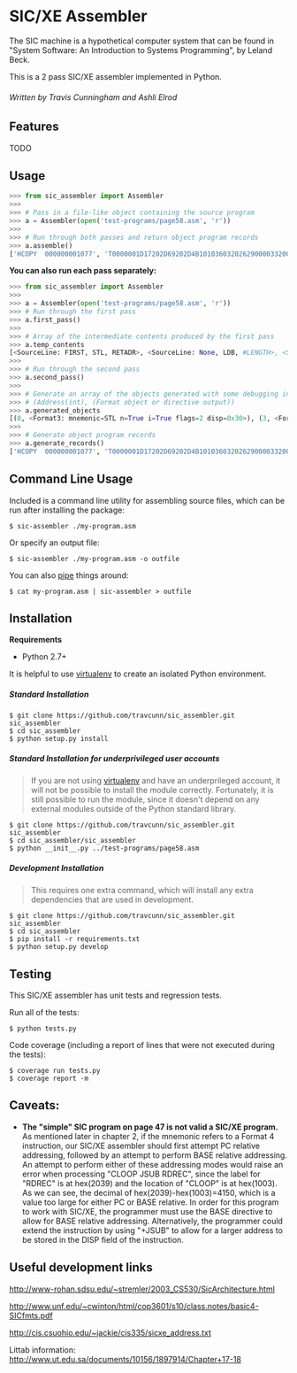 SIC/XE Assembler
================

The SIC machine is a hypothetical computer system that can be found in "System Software: An Introduction to Systems Programming", by Leland Beck.

This is a 2 pass SIC/XE assembler implemented in Python.

###### Written by Travis Cunningham and Ashli Elrod


Features
--------
TODO


Usage
-----
```python
>>> from sic_assembler import Assembler
>>>
>>> # Pass in a file-like object containing the source program
>>> a = Assembler(open('test-programs/page58.asm', 'r'))
>>>
>>> # Run through both passes and return object program records
>>> a.assemble()
['HCOPY  000000001077', 'T0000001D17202D69202D4B1010360320262900003320074B10105D3F2FEC032010', 'T00001D1D0F20160100030F200D4B10105D3E2003454F46B410B400B44075101000', 'T0010401FE32019332FFADB2013A00433200857C003B8503B2FEA1340004F0000F1B410', 'T00105F18774000E32011332FFA53C003DF2008B8503B2FEF4F000005', 'E000000']
```

**You can also run each pass separately:**
```python
>>> from sic_assembler import Assembler
>>>
>>> a = Assembler(open('test-programs/page58.asm', 'r'))
>>> # Run through the first pass
>>> a.first_pass()
>>>
>>> # Array of the intermediate contents produced by the first pass
>>> a.temp_contents
[<SourceLine: FIRST, STL, RETADR>, <SourceLine: None, LDB, #LENGTH>, <SourceLine: None, BASE, LENGTH>, <SourceLine: CLOOP, +JSUB, RDREC>, <SourceLine: None, LDA, LENGTH>, <SourceLine: None, COMP, #0>, <SourceLine: None, JEQ, ENDFIL>, <SourceLine: None, +JSUB, WRREC>, <SourceLine: None, J, CLOOP>, <SourceLine: ENDFIL, LDA, EOF>, <SourceLine: None, STA, BUFFER>, <SourceLine: None, LDA, #3>, <SourceLine: None, STA, LENGTH>, <SourceLine: None, +JSUB, WRREC>, <SourceLine: None, J, @RETADR>, <SourceLine: EOF, BYTE, C'EOF'>, <SourceLine: RETADR, RESW, 1>, <SourceLine: LENGTH, RESW, 1>, <SourceLine: BUFFER, RESB, 4096>, <SourceLine: RDREC, CLEAR, X>, <SourceLine: None, CLEAR, A>, <SourceLine: None, CLEAR, S>, <SourceLine: None, +LDT, #4096>, <SourceLine: RLOOP, TD, INPUT>, <SourceLine: None, JEQ, RLOOP>, <SourceLine: None, RD, INPUT>, <SourceLine: None, COMPR, A,S>, <SourceLine: None, JEQ, EXIT>, <SourceLine: None, STCH, BUFFER,X>, <SourceLine: None, TIXR, T>, <SourceLine: None, JLT, RLOOP>, <SourceLine: EXIT, STX, LENGTH>, <SourceLine: None, RSUB, None>, <SourceLine: INPUT, BYTE, X'F1'>, <SourceLine: WRREC, CLEAR, X>, <SourceLine: None, LDT, LENGTH>, <SourceLine: WLOOP, TD, OUTPUT>, <SourceLine: None, JEQ, WLOOP>, <SourceLine: None, LDCH, BUFFER,X>, <SourceLine: None, WD, OUTPUT>, <SourceLine: None, TIXR, T>, <SourceLine: None, JLT, WLOOP>, <SourceLine: None, RSUB, None>, <SourceLine: OUTPUT, BYTE, X'05'>]
>>>
>>> # Run through the second pass
>>> a.second_pass()
>>>
>>> # Generate an array of the objects generated with some debugging information
>>> # (Address(int), (Format object or directive output))
>>> a.generated_objects
[(0, <Format3: mnemonic=STL n=True i=True flags=2 disp=0x30>), (3, <Format3: mnemonic=LDB n=False i=True flags=2 disp=0x33>), (6, <Format3: mnemonic=JSUB n=True i=True flags=1 disp=0x1036>), (10, <Format3: mnemonic=LDA n=True i=True flags=2 disp=0x33>), (13, <Format3: mnemonic=COMP n=False i=True flags=0 disp=0>), (16, <Format3: mnemonic=JEQ n=True i=True flags=2 disp=0x1a>), (19, <Format3: mnemonic=JSUB n=True i=True flags=1 disp=0x105d>), (23, <Format3: mnemonic=J n=True i=True flags=2 disp=0x6>), (26, <Format3: mnemonic=LDA n=True i=True flags=2 disp=0x2d>), (29, <Format3: mnemonic=STA n=True i=True flags=2 disp=0x36>), (32, <Format3: mnemonic=LDA n=False i=True flags=0 disp=3>), (35, <Format3: mnemonic=STA n=True i=True flags=2 disp=0x33>), (38, <Format3: mnemonic=JSUB n=True i=True flags=1 disp=0x105d>), (42, <Format3: mnemonic=J n=True i=False flags=2 disp=0x30>), (45, ('BYTE', "C'EOF'", '454f46')), (4150, <Format2: mnemonic=CLEAR r1=X r2=None>), (4152, <Format2: mnemonic=CLEAR r1=A r2=None>), (4154, <Format2: mnemonic=CLEAR r1=S r2=None>), (4156, <Format3: mnemonic=LDT n=False i=True flags=1 disp=1000>), (4160, <Format3: mnemonic=TD n=True i=True flags=2 disp=0x105c>), (4163, <Format3: mnemonic=JEQ n=True i=True flags=2 disp=0x1040>), (4166, <Format3: mnemonic=RD n=True i=True flags=2 disp=0x105c>), (4169, <Format2: mnemonic=COMPR r1=A r2=S>), (4171, <Format3: mnemonic=JEQ n=True i=True flags=2 disp=0x1056>), (4174, <Format3: mnemonic=STCH n=True i=True flags=12 disp=0x36>), (4177, <Format2: mnemonic=TIXR r1=T r2=None>), (4179, <Format3: mnemonic=JLT n=True i=True flags=2 disp=0x1040>), (4182, <Format3: mnemonic=STX n=True i=True flags=4 disp=0x33>), (4185, <Format3: mnemonic=RSUB n=True i=True flags=0 disp=0>), (4188, ('BYTE', "X'F1'", 'F1')), (4189, <Format2: mnemonic=CLEAR r1=X r2=None>), (4191, <Format3: mnemonic=LDT n=True i=True flags=4 disp=0x33>), (4194, <Format3: mnemonic=TD n=True i=True flags=2 disp=0x1076>), (4197, <Format3: mnemonic=JEQ n=True i=True flags=2 disp=0x1062>), (4200, <Format3: mnemonic=LDCH n=True i=True flags=12 disp=0x36>), (4203, <Format3: mnemonic=WD n=True i=True flags=2 disp=0x1076>), (4206, <Format2: mnemonic=TIXR r1=T r2=None>), (4208, <Format3: mnemonic=JLT n=True i=True flags=2 disp=0x1062>), (4211, <Format3: mnemonic=RSUB n=True i=True flags=0 disp=0>), (4214, ('BYTE', "X'05'", '05'))]
>>>
>>> # Generate object program records
>>> a.generate_records()
['HCOPY  000000001077', 'T0000001D17202D69202D4B1010360320262900003320074B10105D3F2FEC032010', 'T00001D1D0F20160100030F200D4B10105D3E2003454F46B410B400B44075101000', 'T0010401FE32019332FFADB2013A00433200857C003B8503B2FEA1340004F0000F1B410', 'T00105F18774000E32011332FFA53C003DF2008B8503B2FEF4F000005', 'E000000']
```


Command Line Usage
------------------
Included is a command line utility for assembling source files, which can be run after installing the package:

    $ sic-assembler ./my-program.asm
    
Or specify an output file:

    $ sic-assembler ./my-program.asm -o outfile
    
You can also [pipe](http://www.linfo.org/pipes.html) things around:

    $ cat my-program.asm | sic-assembler > outfile


Installation
------------

**Requirements**

- Python 2.7+

It is helpful to use [virtualenv](http://www.virtualenv.org/en/latest/) to create an isolated Python environment.

##### Standard Installation

    $ git clone https://github.com/travcunn/sic_assembler.git sic_assembler
    $ cd sic_assembler
    $ python setup.py install
    
##### Standard Installation for underprivileged user accounts
> If you are not using [virtualenv](http://www.virtualenv.org/en/latest/) and have an underprileged account, it will not be possible to install the module correctly. Fortunately, it is still possible to run the module, since it doesn't depend on any external modules outside of the Python standard library.

    $ git clone https://github.com/travcunn/sic_assembler.git sic_assembler
    $ cd sic_assembler/sic_assembler
    $ python __init__.py ../test-programs/page58.asm
    
##### Development Installation
> This requires one extra command, which will install any extra dependencies that are used in development.

    $ git clone https://github.com/travcunn/sic_assembler.git sic_assembler
    $ cd sic_assembler
    $ pip install -r requirements.txt
    $ python setup.py develop


Testing
-------
This SIC/XE assembler has unit tests and regression tests.

Run all of the tests:

    $ python tests.py
    
Code coverage (including a report of lines that were not executed during the tests):

    $ coverage run tests.py
    $ coverage report -m
    
    
Caveats:
--------
- __The "simple" SIC program on page 47 is not valid a SIC/XE program.__ As mentioned later in chapter 2, if the mnemonic refers to a Format 4 instruction, our SIC/XE assembler should first attempt PC relative addressing, followed by an attempt to perform BASE relative addressing. An attempt to perform either of these addressing modes would raise an error when processing "CLOOP   JSUB   RDREC", since the label for "RDREC" is at hex(2039) and the location of "CLOOP" is at hex(1003). As we can see, the decimal of hex(2039)-hex(1003)=4150, which is a value too large for either PC or BASE relative. In order for this program to work with SIC/XE, the programmer must use the BASE directive to allow for BASE relative addressing. Alternatively, the programmer could extend the instruction by using "+JSUB" to allow for a larger address to be stored in the DISP field of the instruction.


Useful development links
------------------------

http://www-rohan.sdsu.edu/~stremler/2003_CS530/SicArchitecture.html

http://www.unf.edu/~cwinton/html/cop3601/s10/class.notes/basic4-SICfmts.pdf

http://cis.csuohio.edu/~jackie/cis335/sicxe_address.txt

Littab information: 
http://www.ut.edu.sa/documents/10156/1897914/Chapter+17-18
